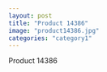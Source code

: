 ```yaml
---
layout: post
title: "Product 14386"
image: "product14386.jpg"
categories: "category1"
---
```

Product 14386
